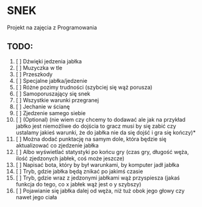 # SNEK
Projekt na zajęcia z Programowania
## TODO:
1. [ ] Dźwięki jedzenia jabłka
2. [ ] Muzyczka w tle
3. [ ] Przeszkody
4. [ ] Specjalne jabłka/jedzenie
5. [ ] Różne pozimy trudności (szybciej się wąż porusza)
6. [ ] Samoporuszający się snek
7. [ ] Wszystkie warunki przegranej
8. [ ] Jechanie w ścianę
9. [ ] Zjedzenie samego siebie
10. [ ] \(Optional) (nie wiem czy chcemy to dodawać ale jak na przykład jabłko jest niemożliwe do dojścia to gracz musi by się zabić czy ustalamy jakieś warunki, że do jabłka nie da się dojść i gra się kończy)*
11. [ ] Można dodać punktację na samym dole, która będzie się aktualizować co zjedzenie jabłka
12. [ ] Albo wyświetlać statystyki po końcu gry (czas gry, długość węża, ilość zjedzonych jabłek, coś może jeszcze)
13. [ ] Napisać bota, który by był warunkami, by komputer jadł jabłka
14. [ ] Tryb, gdzie jabłka będą znikać po jakimś czasie
15. [ ] Tryb, gdzie wraz z jedzonymi jabłkami wąż przyspiesza (jakaś funkcja do tego, co x jabłek wąż jest o y szybszy)
16. [ ] Pojawianie się jabłka dalej od węża, niż tuż obok jego głowy czy nawet jego ciała
